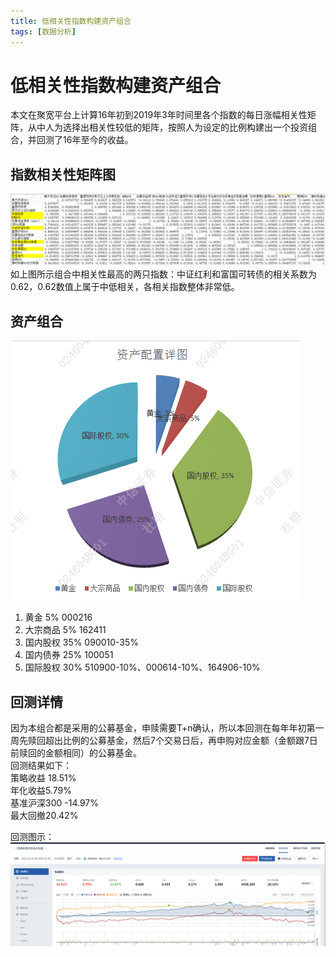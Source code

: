 ```yaml
---
title: 低相关性指数构建资产组合
tags: [数据分析]
---
```

# 低相关性指数构建资产组合
本文在聚宽平台上计算16年初到2019年3年时间里各个指数的每日涨幅相关性矩阵，从中人为选择出相关性较低的矩阵，按照人为设定的比例构建出一个投资组合，并回测了16年至今的收益。  
## 指数相关性矩阵图
 ![指数相关系数矩阵](/images/指数相关系数矩阵.png)<br/>
如上图所示组合中相关性最高的两只指数：中证红利和富国可转债的相关系数为0.62，0.62数值上属于中低相关，各相关指数整体非常低。
 
 
## 资产组合  
![资产配置比例](/images/资产配置比例.png)<br/>

1. 黄金	5%	000216
2. 大宗商品	5%	162411
3. 国内股权	35%	090010-35%
4. 国内债券	25%	100051
5. 国际股权	30%	510900-10%、000614-10%、164906-10%

  
## 回测详情
因为本组合都是采用的公募基金，申赎需要T+n确认，所以本回测在每年年初第一周先赎回超出比例的公募基金，然后7个交易日后，再申购对应金额（金额跟7日前赎回的金额相同）的公募基金。     
回测结果如下：   
策略收益 18.51%   
年化收益5.79%   
基准沪深300 -14.97%   
最大回撤20.42%   

回测图示：
![资产配置组合收益回测](/images/资产配置组合收益回测.png)<br/>
